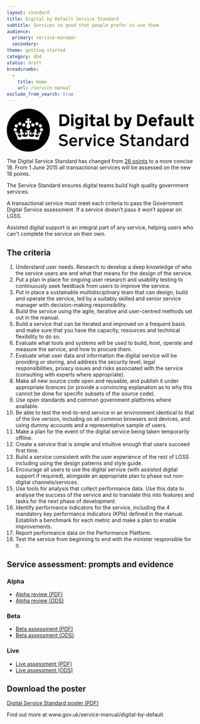 ```yaml
---
layout: standard
title: Digital by Default Service Standard
subtitle: Services so good that people prefer to use them
audience:
  primary: service-manager
  secondary:
theme: getting-started
category: dbd
status: draft
breadcrumbs:
  -
    title: Home
    url: /service-manual
exclude_from_search: true
---
```


<div class="intro">

  <img src="/service-manual/assets/images/DbD-kitemark.png" />

  <p>
    The Digital Service Standard has changed from <a href="/service-manual/digital-by-default-26-points/">26 points</a> to a more concise 18. From 1 June 2015 all transactional services will be assessed on the new 18 points.
  </p>

  <p>
    The Service Standard ensures digital teams build high quality government services.
  </p>

  <p>
    A transactional service must meet each criteria to pass the Government Digital Service assessment. If a service doesn’t pass it won’t appear on LGSS.
  </p>

  <p>
    Assisted digital support is an integral part of any service, helping users who can't complete the service on their own.
  </p>

</div>

<h2>The criteria</h2>

<ol class="standard updated-standard">
  <li id="criterion-1">
    <div class="point">
      Understand user needs. Research to develop a deep knowledge of who the service users are and what that means for the design of the service.
    </div>
  </li>
  <li id="criterion-2">
    <div class="point">
      Put a plan in place for ongoing user research and usability testing to continuously seek feedback from users to improve the service.
    </div>
  </li>
  <li id="criterion-3">
    <div class="point">
      Put in place a sustainable multidisciplinary team that can design, build and operate the service, led by a suitably skilled and senior service manager with decision-making responsibility.
    </div>
  </li>
  <li id="criterion-4">
    <div class="point">
      Build the service using the agile, iterative and user-centred methods set out in the manual.
    </div>
  </li>
  <li id="criterion-5">
    <div class="point">
      Build a service that can be iterated and improved on a frequent basis and make sure that you have the capacity, resources and technical flexibility to do so.
    </div>
  </li>
  <li id="criterion-6">
    <div class="point">
      Evaluate what tools and systems will be used to build, host, operate and measure the service, and how to procure them.
    </div>
  </li>
  <li id="criterion-7">
    <div class="point">
      Evaluate what user data and information the digital service will be providing or storing, and address the security level, legal responsibilities, privacy issues and risks associated with the service (consulting with experts where appropriate).
    </div>
  </li>
  <li id="criterion-8">
    <div class="point">
      Make all new source code open and reusable, and publish it under appropriate licences (or provide a convincing explanation as to why this cannot be done for specific subsets of the source code).
    </div>
  </li>
  <li id="criterion-9">
    <div class="point">
      Use open standards and common government platforms where available.
    </div>
  </li>
  <li id="criterion-10">
    <div class="point">
      Be able to test the end-to-end service in an environment identical to that of the live version, including on all common browsers and devices, and using dummy accounts and a representative sample of users.
    </div>
  </li>
  <li id="criterion-11">
    <div class="point">
      Make a plan for the event of the digital service being taken temporarily offline.
    </div>
  </li>
  <li id="criterion-12">
    <div class="point">
      Create a service that is simple and intuitive enough that users succeed first time.
    </div>
  </li>
  <li id="criterion-13">
    <div class="point">
      Build a service consistent with the user experience of the rest of LGSS including using the design patterns and style guide.
    </div>
  </li>
  <li id="criterion-14">
    <div class="point">
      Encourage all users to use the digital service (with assisted digital support if required), alongside an appropriate plan to phase out non-digital channels/services.
    </div>
  </li>
  <li id="criterion-15">
    <div class="point">
      Use tools for analysis that collect performance data. Use this data to analyse the success of the service and to translate this into features and tasks for the next phase of development.
    </div>
  </li>
  <li id="criterion-16">
    <div class="point">
      Identify performance indicators for the service, including the 4 mandatory key performance indicators (KPIs) defined in the manual. Establish a benchmark for each metric and make a plan to enable improvements.
    </div>
  </li>
  <li id="criterion-17">
    <div class="point">
      Report performance data on the Performance Platform.
    </div>
  </li>
  <li id="criterion-18">
    <div class="point">
      Test the service from beginning to end with the minister responsible for it.
    </div>
  </li>
</ol>

<div class="dbd-downloads">

  <h2 id="prompts-and-evidence">Service assessment: prompts and evidence</h2>

  <h3 id="prompts-and-evidence-alpha">Alpha</h3>
  <ul>
    <li><a href="/service-manual/assets/documents/alpha-review-service-assessment-prompts-and-evidence.pdf">Alpha review (PDF)</a></li>
    <li><a href="/service-manual/assets/documents/alpha-review-service-assessment-prompts-and-evidence.ods">Alpha review (ODS)</a></li>
  </ul>

  <h3 id="prompts-and-evidence-beta">Beta</h3>
  <ul>
    <li><a href="/service-manual/assets/documents/beta-assessment-service-assessment-prompts-and-evidence.pdf">Beta assessment (PDF)</a></li>
    <li><a href="/service-manual/assets/documents/beta-assessment-service-assessment-prompts-and-evidence.ods">Beta assessment (ODS)</a></li>
  </ul>

  <h3 id="prompts-and-evidence-live">Live</h3>
  <ul>
    <li><a href="/service-manual/assets/documents/live-assessment-service-assessment-prompts-and-evidence.pdf">Live assessment (PDF)</a></li>
    <li><a href="/service-manual/assets/documents/live-assessment-service-assessment-prompts-and-evidence.ods">Live assessment (ODS)</a></li>
  </ul>

  <h2 id="digital-service-standard-poster">Download the poster</h2>
  <p class="download">
    <a href="/service-manual/assets/documents/digital-service-standard.pdf">Digital Service Standard poster (PDF)</a>
  </p>

</div>

<p class="print-footer"><span>Find out more at www.gov.uk/service-manual/digital-by-default</span></p>
